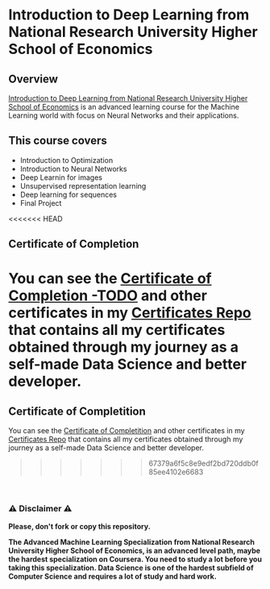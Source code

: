 # Introduction to Deep Learning from National Research University Higher School of Economics

## Overview
[Introduction to Deep Learning from National Research University Higher School of Economics](https://www.coursera.org/learn/intro-to-deep-learning?specialization=aml) is an advanced learning course for the Machine Learning world with focus on Neural Networks and their applications.


## This course covers

- Introduction to Optimization
- Introduction to Neural Networks
- Deep Learnin for images
- Unsupervised representation learning
- Deep learning for sequences
- Final Project

<<<<<<< HEAD
## Certificate of Completion
You can see the [Certificate of Completion -TODO](https://github.com/AlessandroCorradini/Certificates/blob/master/Coursera%20-%20Introduction%20to%20Deep%20Learning%20-%20Higher%20School%20of%20Economics%20National%20Research%20University.pdf) and other certificates in my [Certificates Repo](https://github.com/AlessandroCorradini/Certificates) that contains all my certificates obtained through my journey as a self-made Data Science and better developer.
=======
## Certificate of Completition
You can see the [Certificate of Completition](https://github.com/AlessandroCorradini/Certificates/blob/master/Coursera%20-%20Introduction%20to%20Deep%20Learning%20-%20Higher%20School%20of%20Economics%20National%20Research%20University.pdf) and other certificates in my [Certificates Repo](https://github.com/AlessandroCorradini/Certificates) that contains all my certificates obtained through my journey as a self-made Data Science and better developer.
>>>>>>> 67379a6f5c8e9edf2bd720ddb0f85ee4102e6683

<br/>

### ⚠️ Disclaimer ⚠️
**Please, don't fork or copy this repository.**

**The Advanced Machine Learning Specialization from National Research University Higher School of Economics, is an advanced level path, maybe the hardest specialization on Coursera. You need to study a lot before you taking this specialization. Data Science is one of the hardest subfield of Computer Science and requires a lot of study and hard work.**
